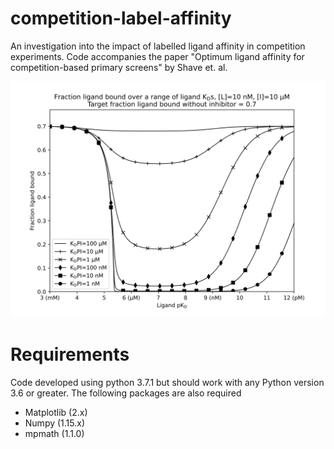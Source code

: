 # competition-label-affinity
An investigation into the impact of labelled ligand affinity in competition experiments.  Code accompanies the paper "Optimum ligand affinity for competition-based primary screens" by Shave et. al.


![LigandpKD vs FLB](Figure01-0.7.svg "LigandpKD vs FLB")


# Requirements
Code developed using python 3.7.1 but should work with any Python version 3.6 or greater. The following packages are also required
- Matplotlib (2.x)
- Numpy (1.15.x)
- mpmath (1.1.0)
